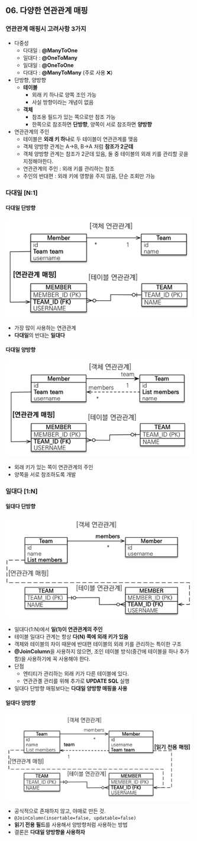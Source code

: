 ## 06. 다양한 연관관계 매핑

### 연관관계 매핑시 고려사항 3가지
- 다중성
  - 다대일 : **@ManyToOne**
  - 일대다 : **@OneToMany**
  - 일대일 : **@OneToOne**
  - 다대다 : **@ManyToMany** (주로 사용 ❌)
- 단방향, 양방향
  - **테이블**
    - 외래 키 하나로 양쪽 조인 가능
    - 사실 방향이라는 개념이 없음
  - **객체**
    - 참조용 필드가 있는 쪽으로만 참조 가능
    - 한쪽으로 참조하면 **단방향**, 양쪽이 서로 참조하면 **양방향**
- 연관관계의 주인
  - 테이블은 **외래 키 하나**로 두 테이블이 연관관계를 맺음
  - 객체 양방향 관계는 A->B, B->A 처럼 **참조가 2군데**
  - 객체 양방향 관계는 참조가 2군데 있음, 둘 중 테이블의 외래 키를 관리할 곳을 지정해야한다.
  - 연관관계의 주인 : 외래 키를 관리하는 참조
  - 주인의 반대편 : 외래 키에 영향을 주지 않음, 단순 조회만 가능


### 다대일 [N:1]
#### 다대일 단방향
![img.png](images/다대일%20단방향.png)
- 가장 많이 사용하는 연관관계
- **다대일**의 반대는 **일대다**

#### 다대일 양방향
![img.png](images/다대일%20양방향.png)
- 외래 키가 있는 쪽이 연관관계의 주인
- 양쪽을 서로 참조하도록 개발


### 일대다 [1:N]
#### 일대다 단방향
![img.png](images/일대다%20단방향.png)
- 일대다(1:N)에서 **일(1)이 연관관계의 주인**
- 테이블 일대다 관계는 항상 **다(N) 쪽에 외래 키가 있음**
- 객체와 테이블의 차이 때문에 반대편 테이블의 외래 키를 관리하는 특이한 구조
- **@JoinColumn**을 사용하지 않으면, 조인 테이블 방식(중간에 테이블을 하나 추가함)을 사용하기에 꼭 사용해야 한다.
- 단점
  - 엔티티가 관리하는 외래 키가 다른 테이블에 있다.
  - 연관관곌 관리를 위해 추가로 **UPDATE SQL** 실행
- 일대다 단방향 매핑보다는 **다대일 양방향 매핑을 사용**

#### 일대다 양방향
![img.png](images/일대다%20양방향.png)
- 공식적으로 존재하지 않고, 야매로 만든 것.
- `@JoinColumn(insertable=false, updatable=false)`
- **읽기 전용 필드**를 사용해서 양방향처럼 사용하는 방법
- 결론은 **다대일 양방향을 사용하자**
